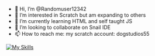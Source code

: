 - 👋 Hi, I’m @Randomuser12342
- 👀 I’m interested in Scratch but am expanding to others
- 🌱 I’m currently learning HTML and self taught JS
- 💞️ I’m looking to collaborate on Snail IDE
- 📫 How to reach me: my scratch account: dogstudios55

[![My Skills](https://skillicons.dev/icons?i=html,js,css,robloxstudio,unity)](https://skillicons.dev)
<!---
Randomuser12342/Randomuser12342 is a ✨ special ✨ repository because its `README.md` (this file) appears on your GitHub profile.
You can click the Preview link to take a look at your changes.
--->
